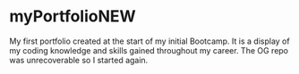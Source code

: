 # myPortfolioNEW
My first portfolio created at the start of my initial Bootcamp. It is a display of my coding knowledge and skills gained throughout my career. The OG repo was unrecoverable so I started again.
